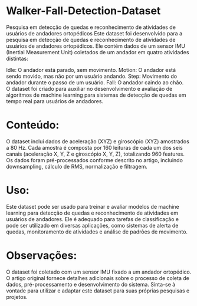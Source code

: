 
# Walker-Fall-Detection-Dataset
Pesquisa em detecção de quedas e reconhecimento de atividades de usuários de andadores ortopédicos
Este dataset foi desenvolvido para a pesquisa em detecção de quedas e reconhecimento de atividades de usuários de andadores ortopédicos. Ele contém dados de um sensor IMU (Inertial Measurement Unit) coletados de um andador em quatro atividades distintas:

Idle: O andador está parado, sem movimento.
Motion: O andador está sendo movido, mas não por um usuário andando.
Step: Movimento do andador durante o passo de um usuário.
Fall: O andador caindo ao chão.    
O dataset foi criado para auxiliar no desenvolvimento e avaliação de algoritmos de machine learning para sistemas de detecção de quedas em tempo real para usuários de andadores.    

# Conteúdo:
O dataset inclui dados de aceleração (XYZ) e giroscópio (XYZ) amostrados a 80 Hz. Cada amostra é composta por 160 leituras de cada um dos seis canais (aceleração X, Y, Z e giroscópio X, Y, Z), totalizando 960 features. Os dados foram pré-processados conforme descrito no artigo, incluindo downsampling, cálculo de RMS, normalização e filtragem.    

# Uso:
Este dataset pode ser usado para treinar e avaliar modelos de machine learning para detecção de quedas e reconhecimento de atividades em usuários de andadores. Ele é adequado para tarefas de classificação e pode ser utilizado em diversas aplicações, como sistemas de alerta de quedas, monitoramento de atividades e análise de padrões de movimento.    

# Observações:
O dataset foi coletado com um sensor IMU fixado a um andador ortopédico.
O artigo original fornece detalhes adicionais sobre o processo de coleta de dados, pré-processamento e desenvolvimento do sistema.
Sinta-se à vontade para utilizar e adaptar este dataset para suas próprias pesquisas e projetos.
